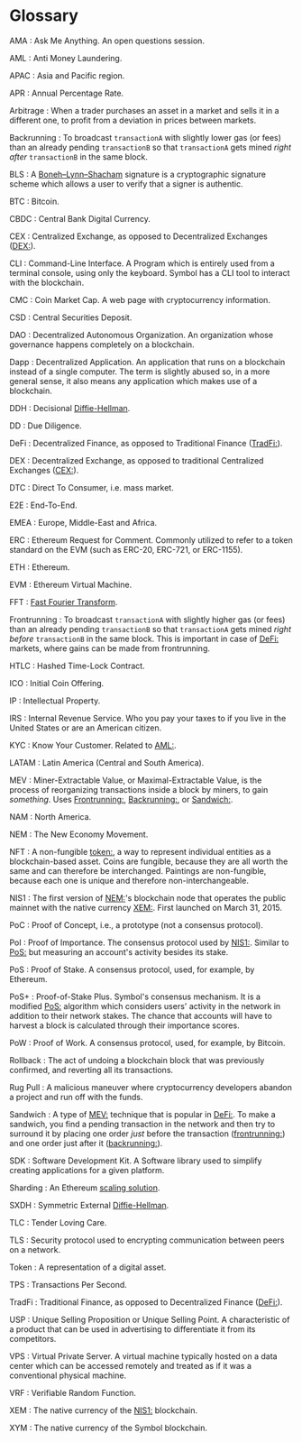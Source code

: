 # Glossary

AMA
:   Ask Me Anything. An open questions session.

AML
:   Anti Money Laundering.

APAC
:   Asia and Pacific region.

APR
:   Annual Percentage Rate.

Arbitrage
:   When a trader purchases an asset in a market and sells it in a different one, to profit from a deviation in prices between markets.

Backrunning
:   To broadcast ``transactionA`` with slightly lower gas (or fees) than an already pending ``transactionB`` so that ``transactionA`` gets mined *right after* ``transactionB`` in the same block.

BLS
:   A [Boneh–Lynn–Shacham](https://en.wikipedia.org/wiki/BLS_digital_signature) signature is a cryptographic signature scheme which allows a user to verify that a signer is authentic.

BTC
:   Bitcoin.

CBDC
:   Central Bank Digital Currency.

CEX
:   Centralized Exchange, as opposed to Decentralized Exchanges (<DEX:>).

CLI
:   Command-Line Interface. A Program which is entirely used from a terminal console, using only the keyboard. Symbol has a CLI tool to interact with the blockchain.

CMC
:   Coin Market Cap. A web page with cryptocurrency information.

CSD
:   Central Securities Deposit.

DAO
:   Decentralized Autonomous Organization. An organization whose governance happens completely on a blockchain.

Dapp
:   Decentralized Application. An application that runs on a blockchain instead of a single computer.
    The term is slightly abused so, in a more general sense, it also means any application which makes use of a blockchain.

DDH
:   Decisional [Diffie-Hellman](https://en.wikipedia.org/wiki/Diffie%E2%80%93Hellman_key_exchange).

DD
:   Due Diligence.

DeFi
:   Decentralized Finance, as opposed to Traditional Finance (<TradFi:>).

DEX
:   Decentralized Exchange, as opposed to traditional Centralized Exchanges (<CEX:>).

DTC
:   Direct To Consumer, i.e. mass market.

E2E
:   End-To-End.

EMEA
:   Europe, Middle-East and Africa.

ERC
:   Ethereum Request for Comment. Commonly utilized to refer to a token standard on the EVM (such as ERC-20, ERC-721, or ERC-1155).

ETH
:   Ethereum.

EVM
:   Ethereum Virtual Machine.

FFT
:   [Fast Fourier Transform](https://en.wikipedia.org/wiki/Fast_Fourier_transform).

Frontrunning
:   To broadcast ``transactionA`` with slightly higher gas (or fees) than an already pending ``transactionB`` so that ``transactionA`` gets mined *right before* ``transactionB`` in the same block.
    This is important in case of <DeFi:> markets, where gains can be made from frontrunning.

HTLC
:   Hashed Time-Lock Contract.

ICO
:   Initial Coin Offering.

IP
:   Intellectual Property.

IRS
:   Internal Revenue Service. Who you pay your taxes to if you live in the United States or are an American citizen.

KYC
:   Know Your Customer. Related to <AML:>.

LATAM
:   Latin America (Central and South America).

MEV
:   Miner-Extractable Value, or Maximal-Extractable Value, is the process of reorganizing transactions inside a block
    by miners, to gain *something*. Uses <Frontrunning:>, <Backrunning:>, or <Sandwich:>.

NAM
:   North America.

NEM
:   The New Economy Movement.

NFT
:   A non-fungible <token:>, a way to represent individual entities as a blockchain-based asset.
    Coins are fungible, because they are all worth the same and can therefore be interchanged.
    Paintings are non-fungible, because each one is unique and therefore non-interchangeable.

NIS1
:   The first version of <NEM:>'s blockchain node that operates the public mainnet with the native currency <XEM:>.
    First launched on March 31, 2015.

PoC
:   Proof of Concept, i.e., a prototype (not a consensus protocol).

PoI
:   Proof of Importance.
    The consensus protocol used by <NIS1:>. Similar to <PoS:> but measuring an account's activity besides its stake.

PoS
:   Proof of Stake. A consensus protocol, used, for example, by Ethereum.

PoS+
:   Proof-of-Stake Plus. Symbol's consensus mechanism.
    It is a modified <PoS:> algorithm which considers users' activity in the network in addition to their network stakes.
    The chance that accounts will have to harvest a block is calculated through their importance scores.

PoW
:   Proof of Work. A consensus protocol, used, for example, by Bitcoin.

Rollback
:   The act of undoing a blockchain block that was previously confirmed, and reverting all its transactions.

Rug Pull
:   A malicious maneuver where cryptocurrency developers abandon a project and run off with the funds.

Sandwich
:   A type of <MEV:> technique that is popular in <DeFi:>.
    To make a sandwich, you find a pending transaction in the network and then try to surround it by placing one order
    *just* before the transaction (<frontrunning:>) and one order just after it (<backrunning:>).

SDK
:   Software Development Kit. A Software library used to simplify creating applications for a given platform.

Sharding
:   An Ethereum [scaling solution](https://ethereum.org/en/developers/docs/scaling/#sharding).

SXDH
:   Symmetric External [Diffie-Hellman](https://en.wikipedia.org/wiki/Diffie%E2%80%93Hellman_key_exchange).

TLC
:   Tender Loving Care.

TLS
:   Security protocol used to encrypting communication between peers on a network.

Token
:   A representation of a digital asset.

TPS
:   Transactions Per Second.

TradFi
:   Traditional Finance, as opposed to Decentralized Finance (<DeFi:>).

USP
:   Unique Selling Proposition or Unique Selling Point.
    A characteristic of a product that can be used in advertising to differentiate it from its competitors.

VPS
:   Virtual Private Server.
    A virtual machine typically hosted on a data center which can be accessed remotely and treated as if it was
    a conventional physical machine.

VRF
:   Verifiable Random Function.

XEM
:   The native currency of the <NIS1:> blockchain.

XYM
:   The native currency of the Symbol blockchain.
